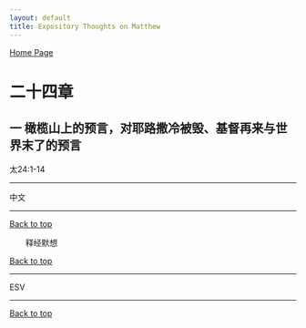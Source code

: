 ```yaml
---
layout: default
title: Expository Thoughts on Matthew
---
```

[ Home Page ]({{site.baseurl}}/index) <br>

<a name="0"></a>
# 二十四章 

## 一 橄榄山上的预言，对耶路撒冷被毁、基督再来与世界末了的预言

太24:1-14

***

中文<br>

***

[Back to top](#0)

&emsp;&emsp;释经默想

[Back to top](#0)

***

ESV

***

[Back to top](#0)
